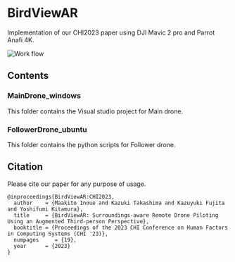 # BirdViewAR
Implementation of our CHI2023 paper using DJI Mavic 2 pro and Parrot Anafi 4K.

![Work flow](https://github.com/Maakito/BirdViewAR_chi2023/blob/main/SystemWorkFlow_rev2-01.png)


## Contents

### MainDrone_windows
This folder contains the Visual studio project for Main drone.

### FollowerDrone_ubuntu
This folder contains the python scripts for Follower drone.

## Citation
Please cite our paper for any purpose of usage.
```
@inproceedings{BirdViewAR:CHI2023,
  author    = {Maakito Inoue and Kazuki Takashima and Kazuyuki Fujita and Yoshifumi Kitamura},
  title     = {BirdViewAR: Surroundings-aware Remote Drone Piloting Using an Augmented Third-person Perspective},
  booktitle = {Proceedings of the 2023 CHI Conference on Human Factors in Computing Systems (CHI '23)},
  numpages     = {19},
  year      = {2023}
}
```